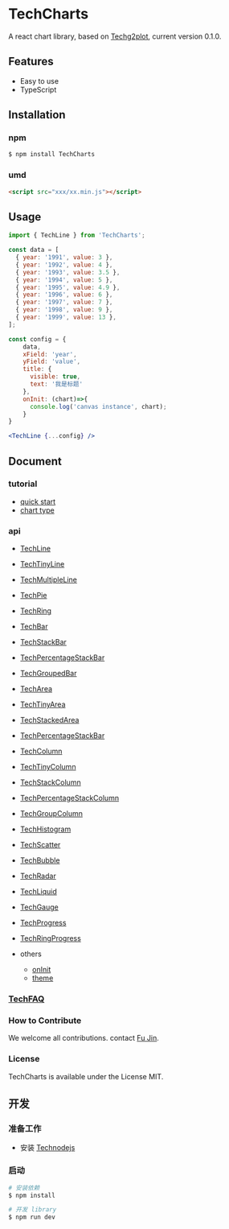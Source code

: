 # TechCharts

A react chart library, based on [Techg2plot](https://antv-g2plot.gitee.io/zh), current version 0.1.0.

## Features

- Easy to use
- TypeScript

## Installation

### npm

```sh
$ npm install TechCharts
```

### umd

```html
<script src="xxx/xx.min.js"></script>
```

## Usage

```jsx
import { TechLine } from 'TechCharts';

const data = [
  { year: '1991', value: 3 },
  { year: '1992', value: 4 },
  { year: '1993', value: 3.5 },
  { year: '1994', value: 5 },
  { year: '1995', value: 4.9 },
  { year: '1996', value: 6 },
  { year: '1997', value: 7 },
  { year: '1998', value: 9 },
  { year: '1999', value: 13 },
];

const config = {
    data,
    xField: 'year',
    yField: 'value',
    title: {
      visible: true,
      text: '我是标题'
    },
    onInit: (chart)=>{
      console.log('canvas instance', chart);
    }
}

<TechLine {...config} />
```

## Document

### tutorial

- [quick start]()
- [chart type]()

### api

- [TechLine]()
- [TechTinyLine]()
- [TechMultipleLine]()
- [TechPie]()
- [TechRing]()
- [TechBar]()
- [TechStackBar]()
- [TechPercentageStackBar]()
- [TechGroupedBar]()
- [TechArea]()
- [TechTinyArea]()
- [TechStackedArea]()
- [TechPercentageStackBar]()
- [TechColumn]()
- [TechTinyColumn]()
- [TechStackColumn]()
- [TechPercentageStackColumn]()
- [TechGroupColumn]()
- [TechHistogram]()
- [TechScatter]()
- [TechBubble]()
- [TechRadar]()
- [TechLiquid]()
- [TechGauge]()
- [TechProgress]()
- [TechRingProgress]()

- others
  - [onInit]()
  - [theme]()

### [TechFAQ](http://gitlab.alipay-inc.com/tech-ui/tech-chart/issues)

### How to Contribute

We welcome all contributions. contact [Fu Jin](https://yuque.antfin-inc.com/liufu.lf).

### License

TechCharts is available under the License MIT.

## 开发

### 准备工作

- 安装 [Technodejs](https://nodejs.org/en/)

### 启动

```bash
# 安装依赖
$ npm install

# 开发 library
$ npm run dev
```
